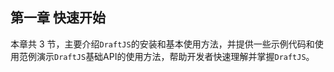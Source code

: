 ## 第一章 快速开始

本章共 3 节，主要介绍`DraftJS`的安装和基本使用方法，并提供一些示例代码和使用范例演示`DraftJS`基础API的使用方法，帮助开发者快速理解并掌握`DraftJS`。

